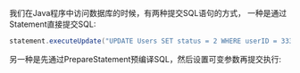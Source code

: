 

我们在Java程序中访问数据库的时候，有两种提交SQL语句的方式，
一种是通过Statement直接提交SQL:
```java
statement.executeUpdate("UPDATE Users SET status = 2 WHERE userID = 333");
```

另一种是先通过PrepareStatement预编译SQL，然后设置可变参数再提交执行:
```java

```

